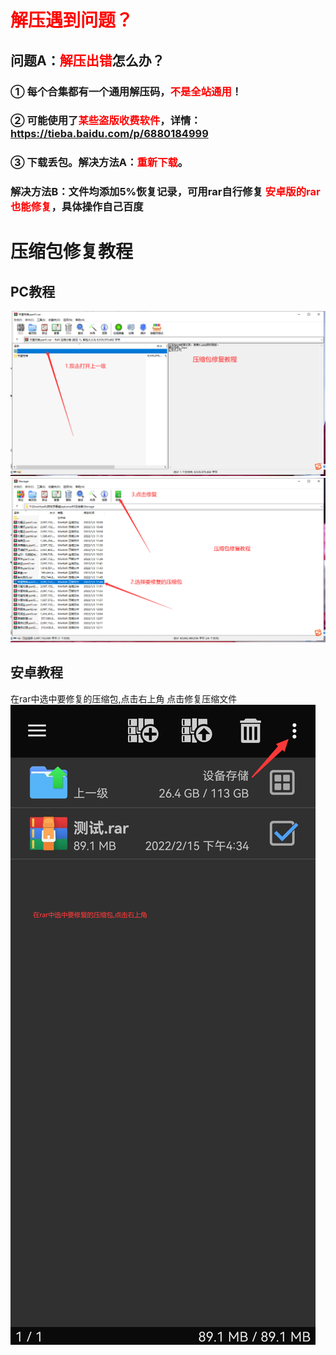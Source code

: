 # <font color='red'>解压遇到问题？</font>
## 问题A：<font color='red'>解压出错</font>怎么办？ 
### ① 每个合集都有一个通用解压码，<font color='red'>不是全站通用</font>！
### ② 可能使用了<font color='red'>某些盗版收费软件</font>，详情： https://tieba.baidu.com/p/6880184999 
### ③ 下载丢包。解决方法A：<font color='red'>重新下载</font>。
### 解决方法B：文件均添加5%恢复记录，可用rar自行修复 <font color='red'>安卓版的rar也能修复</font>，具体操作自己百度
# 压缩包修复教程

## PC教程
![Alt text](./img/rar1.png)
![Alt text](./img/rar2.png)
## 安卓教程
在rar中选中要修复的压缩包,点击右上角
点击修复压缩文件
![Alt text](./img/rar3.jpg)
